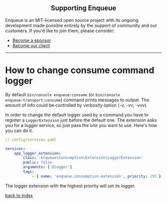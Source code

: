 <h2 align="center">Supporting Enqueue</h2>

Enqueue is an MIT-licensed open source project with its ongoing development made possible entirely by the support of community and our customers. If you'd like to join them, please consider:

- [Become a sponsor](https://www.patreon.com/makasim)
- [Become our client](http://forma-pro.com/)

---

# How to change consume command logger

By default `bin/console enqueue:consume` (or `bin/console enqueue:transport:consume`) command prints messages to output.
The amount of info could be controlled by verbosity option (-v, -vv, -vvv).

In order to change the default logger used by a command you have to register a `LoggerExtension` just before the default one.
The extension asks you for a logger service, so just pass the one you want to use. 
Here's how you can do it. 

```yaml
// config/services.yaml

services:
    app_logger_extension:
        class: 'Enqueue\Consumption\Extension\LoggerExtension'
        public: false
        arguments: ['@logger']
        tags:
            - { name: 'enqueue.consumption.extension', priority: 255 }

```

The logger extension with the highest priority will set its logger.

[back to index](../../index.md)  




